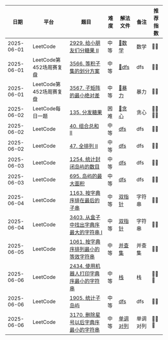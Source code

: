 | 日期         | 平台                | 题目                                                                                                                                                                       | 难度 | 解法文件                                      | 备注   | 推荐指数     |
|------------|-------------------|--------------------------------------------------------------------------------------------------------------------------------------------------------------------------|----|-------------------------------------------|------|----------|
| 2025-06-01 | LeetCode          | [2929. 给小朋友们分糖果 II](https://leetcode.cn/problems/distribute-candies-among-children-ii/description/?envType=daily-question&envId=2025-06-01)                              | 中等 | [🔗数学](../../Leetcode/src/lc2929.java)    | ️数学  | 🌟🌟     |
| 2025-06-01 | LeetCode第452场周赛复盘 | [3566. 等积子集的划分方案](https://leetcode.cn/problems/partition-array-into-two-equal-product-subsets/description/)                                                              | 中等 | [🔗dfs](../../Leetcode/src/lc0601Q1.java) | dfs  | 🌟🌟     |
| 2025-06-01 | LeetCode第452场周赛复盘 | [3567. 子矩阵的最小绝对差](https://leetcode.cn/problems/minimum-absolute-difference-in-sliding-submatrix/description/)                                                            | 中等 | [🔗暴力](../../Leetcode/src/lc0601Q2.java)  | ️暴力  | 🌟🌟     |
| 2025-06-02 | LeetCode每日一题      | [135. 分发糖果](https://leetcode.cn/problems/candy/description/?envType=daily-question&envId=2025-06-02)                                                                     | 困难 | [🔗贪心](../../Leetcode/src/lc135.java)     | ️贪心  | 🌟🌟🌟🌟 |
| 2025-06-02 | LeetCode          | [40. 组合总和 II](https://leetcode.cn/problems/combination-sum-ii/description/)                                                                                              | 中等 | [dfs](../../Leetcode/src/lc40.java)       | ️dfs | 🌟🌟     |
| 2025-06-02 | LeetCode          | [47. 全排列 II](https://leetcode.cn/problems/permutations-ii/description/)                                                                                                  | 中等 | [dfs](../../Leetcode/src/lc47.java)       | ️dfs | 🌟🌟     |
| 2025-06-03 | LeetCode          | [1254. 统计封闭岛屿的数目](https://leetcode.cn/problems/number-of-closed-islands/description/)                                                                                    | 中等 | [dfs](../../Leetcode/src/lc1254.java)     | ️dfs | 🌟🌟     |
| 2025-06-03 | LeetCode          | [695. 岛屿的最大面积](https://leetcode.cn/problems/max-area-of-island/)                                                                                                         | 中等 | [dfs](../../Leetcode/src/lc695.java)      | ️dfs | 🌟🌟     |
| 2025-06-04 | LeetCode          | [1163. 按字典序排在最后的子串](https://leetcode.cn/problems/last-substring-in-lexicographical-order/description/)                                                                   | 中等 | [双指针](../../Leetcode/src/lc1163.java)     | ️字符串 | 🌟🌟     |
| 2025-06-04 | LeetCode          | [3403. 从盒子中找出字典序最大的字符串 I](https://leetcode.cn/problems/find-the-lexicographically-largest-string-from-the-box-i/description/?envType=daily-question&envId=2025-06-04)    | 中等 | [双指针](../../Leetcode/src/lc3403.java)     | ️字符串 | 🌟🌟     |
| 2025-06-05 | LeetCode          | [1061. 按字典序排列最小的等效字符串](https://leetcode.cn/problems/lexicographically-smallest-equivalent-string/description/?envType=daily-question&envId=2025-06-05)                   | 中等 | [并查集](../../Leetcode/src/lc1061.java)     | ️并查集 | 🌟🌟     |
| 2025-06-06 | LeetCode          | [2434. 使用机器人打印字典序最小的字符串](https://leetcode.cn/problems/using-a-robot-to-print-the-lexicographically-smallest-string/description/?envType=daily-question&envId=2025-06-06) | 中等 | [栈](../../Leetcode/src/lc2434.java)       | ️栈   | 🌟🌟🌟   |
| 2025-06-06 | LeetCode          | [1905. 统计子岛屿](https://leetcode.cn/problems/count-sub-islands/description/)                                                                                               | 中等 | [dfs](../../Leetcode/src/lc1905.java)     | ️dfs | 🌟🌟     |
| 2025-06-06 | LeetCode          | [3170. 删除星号以后字典序最小的字符串](https://leetcode.cn/problems/lexicographically-minimum-string-after-removing-stars/description/?envType=daily-question&envId=2025-06-07)         | 中等 | [单调对列](../../Leetcode/src/lc3170.java)    | 单调对列 | 🌟🌟🌟   |







